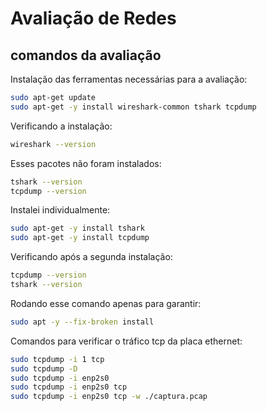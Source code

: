 # Avaliação de Redes

## comandos da avaliação

Instalação das ferramentas necessárias para a avaliação:
```sh
sudo apt-get update
sudo apt-get -y install wireshark-common tshark tcpdump
```

Verificando a instalação:
```sh
wireshark --version
```

Esses pacotes não foram instalados:
```sh
tshark --version
tcpdump --version
```

Instalei individualmente:
```sh
sudo apt-get -y install tshark
sudo apt-get -y install tcpdump
```

Verificando após a segunda instalação:
```sh
tcpdump --version
tshark --version
```

Rodando esse comando apenas para garantir:
```sh
sudo apt -y --fix-broken install
```

Comandos para verificar o tráfico tcp da placa ethernet:
```sh
sudo tcpdump -i 1 tcp
sudo tcpdump -D
sudo tcpdump -i enp2s0
sudo tcpdump -i enp2s0 tcp
sudo tcpdump -i enp2s0 tcp -w ./captura.pcap
```